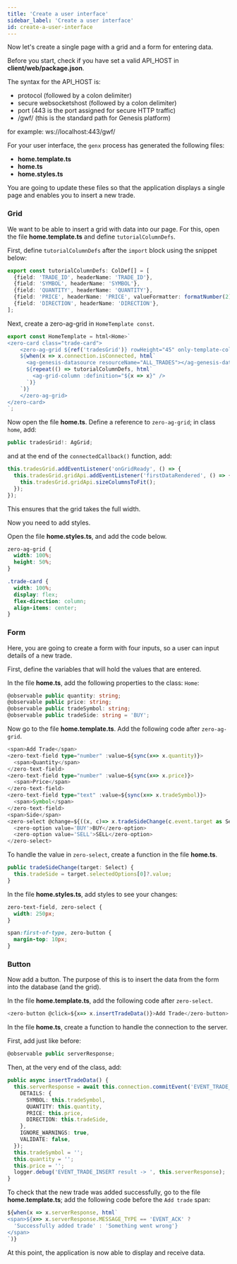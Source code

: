 ```yaml
---
title: 'Create a user interface'
sidebar_label: 'Create a user interface'
id: create-a-user-interface
---
```


Now let's create a single page with a grid and a form for entering data.

Before you start, check if you have set a valid API_HOST in **client/web/package.json**.

The syntax for the API_HOST is:
- protocol (followed by a colon delimiter)
- secure websocketshost (followed by a colon delimiter)
- port (443 is the port assigned for secure HTTP traffic)
- /gwf/ (this is the standard path for Genesis platform)

for example: ws://localhost:443/gwf/



For your user interface, the `genx` process has generated the following files:

- **home.template.ts**
- **home.ts**
- **home.styles.ts**

You are going to update these files so that the application displays a single page and enables you to insert a new trade.


### Grid

We want to be able to insert a grid with data into our page. For this, open the file **home.template.ts** and define `tutorialColumnDefs`.

First, define `tutorialColumnDefs` after the `import` block using the snippet below:

```ts
export const tutorialColumnDefs: ColDef[] = [
  {field: 'TRADE_ID', headerName: 'TRADE_ID'},
  {field: 'SYMBOL', headerName: 'SYMBOL'},
  {field: 'QUANTITY', headerName: 'QUANTITY'},
  {field: 'PRICE', headerName: 'PRICE', valueFormatter: formatNumber(2)},
  {field: 'DIRECTION', headerName: 'DIRECTION'},
];
```

Next, create a zero-ag-grid in `HomeTemplate const`.

```ts
export const HomeTemplate = html<Home>`
<zero-card class="trade-card">
    <zero-ag-grid ${ref('tradesGrid')} rowHeight="45" only-template-col-defs>
    ${when(x => x.connection.isConnected, html`
      <ag-genesis-datasource resourceName="ALL_TRADES"></ag-genesis-datasource>
      ${repeat(() => tutorialColumnDefs, html`
        <ag-grid-column :definition="${x => x}" />
      `)}
    `)}
    </zero-ag-grid>
</zero-card>
`;
```

Now open the file **home.ts**. Define a reference to `zero-ag-grid`; in class `home`, add:

```ts
public tradesGrid!: AgGrid;
```

and at the end of the `connectedCallback()` function, add:
```ts
this.tradesGrid.addEventListener('onGridReady', () => {
  this.tradesGrid.gridApi.addEventListener('firstDataRendered', () => {
    this.tradesGrid.gridApi.sizeColumnsToFit();
  });
});
```

This ensures that the grid takes the full width.

Now you need to add styles.

Open the file **home.styles.ts**, and add the code below.

```css
zero-ag-grid {
  width: 100%;
  height: 50%;
}

.trade-card {
  width: 100%;
  display: flex;
  flex-direction: column;
  align-items: center;
}
```



### Form
Here, you are going to create a form with four inputs, so a user can input details of a new trade.

First, define the variables that will hold the values that are entered.

In the file **home.ts**, add the following properties to the class: `Home`:

```ts
@observable public quantity: string;
@observable public price: string;
@observable public tradeSymbol: string;
@observable public tradeSide: string = 'BUY';
```

Now go to the file **home.template.ts**. Add the following code after `zero-ag-grid`.

```ts
<span>Add Trade</span>
<zero-text-field type="number" :value=${sync(x=> x.quantity)}>
  <span>Quantity</span>
</zero-text-field>
<zero-text-field type="number" :value=${sync(x=> x.price)}>
  <span>Price</span>
</zero-text-field>
<zero-text-field type="text" :value=${sync(x=> x.tradeSymbol)}>
  <span>Symbol</span>
</zero-text-field>
<span>Side</span>
<zero-select @change=${((x, c)=> x.tradeSideChange(c.event.target as Select))}>
  <zero-option value='BUY'>BUY</zero-option>
  <zero-option value='SELL'>SELL</zero-option>
</zero-select>
```

To handle the value in `zero-select`, create a function in the file **home.ts**.

```ts
public tradeSideChange(target: Select) {
  this.tradeSide = target.selectedOptions[0]?.value;
}
```

In the file **home.styles.ts**, add styles to see your changes:

```css
zero-text-field, zero-select {
  width: 250px;
}

span:first-of-type, zero-button {
  margin-top: 10px;
}
```



### Button
Now add a button.  The purpose of this is to insert the data from the form into the database (and the grid).

In the file **home.template.ts**, add the following code after `zero-select`.

```ts
<zero-button @click=${x=> x.insertTradeData()}>Add Trade</zero-button>
```

In the file **home.ts**, create a function to handle the connection to the server.

First, add just like before:

```ts
@observable public serverResponse;
```

Then, at the very end of the class, add:

```ts
public async insertTradeData() {
  this.serverResponse = await this.connection.commitEvent('EVENT_TRADE_INSERT', {
    DETAILS: {
      SYMBOL: this.tradeSymbol,
      QUANTITY: this.quantity,
      PRICE: this.price,
      DIRECTION: this.tradeSide,
    },
    IGNORE_WARNINGS: true,
    VALIDATE: false,
  });
  this.tradeSymbol = '';
  this.quantity = '';
  this.price = '';
  logger.debug('EVENT_TRADE_INSERT result -> ', this.serverResponse);
}
```

To check that the new trade was added successfully, go to the file **home.template.ts**; add the following code before the `Add trade` span:

```ts
${when(x => x.serverResponse, html`
<span>${x=> x.serverResponse.MESSAGE_TYPE == 'EVENT_ACK' ? 
  'Successfully added trade' : 'Something went wrong'}
</span>
`)}
```

At this point, the application is now able to display and receive data.
